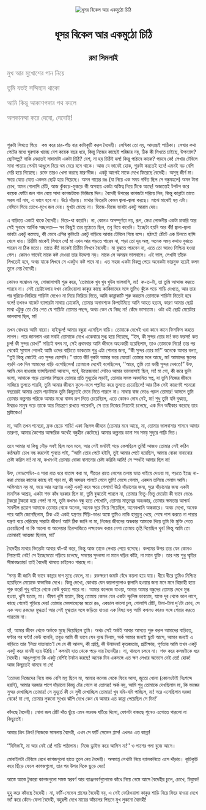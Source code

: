 <div align=center> <img src="http://images.anandabazar.com/polopoly_fs/1.779574.1522515421!/image/image.jpg_gen/derivatives/box_731_402/image.jpg" alt="ধূসর বিকেল আর একমুঠো চিঠি" align="center" ></div>
<h1 align=center>ধূসর বিকেল আর একমুঠো চিঠি</h1>
<h2 align=center>রমা সিমলাই</h2>
<span style="color:#808080;font-size:18px;">&#x9AE;&#x9C1;&#x996; &#x986;&#x9B0; &#x9AE;&#x9C1;&#x996;&#x9CB;&#x9B6;&#x9C7;&#x9B0; &#x997;&#x9BE;&#x9A8; &#x9A8;&#x9BF;&#x9DF;&#x9C7;</span><br> <br><span style="color:#808080;font-size:18px;">&#x9A4;&#x9C1;&#x9AE;&#x9BF; &#x9AF;&#x9A4;&#x987; &#x9B8;&#x9A8;&#x9CD;&#x9A6;&#x9BF;&#x9B9;&#x9BE;&#x9A8; &#x9A5;&#x9BE;&#x995;&#x9CB;</span><br> <br><span style="color:#808080;font-size:18px;">&#x986;&#x9AE;&#x9BF; &#x995;&#x9BF;&#x9A8;&#x9CD;&#x9A4;&#x9C1; &#x986;&#x995;&#x9BE;&#x9B6;&#x997;&#x999;&#x9CD;&#x997;&#x9BE;&#x9B0; &#x9AA;&#x9A5; &#x9AC;&#x9A6;&#x9B2;&#x9C7;</span><br> <br><span style="color:#808080;font-size:18px;">&#x985;&#x9B2;&#x995;&#x9BE;&#x9A8;&#x9A8;&#x9CD;&#x9A6;&#x9BE; &#x995;&#x9B0;&#x9C7; &#x9A6;&#x9C7;&#x9AC;&#x9CB;, &#x9A6;&#x9C7;&#x9AC;&#x9CB;&#x987;!</span><br> <br>&#xA0;<br> <br>&#x9B6;&#x9C1;&#x9B0;&#x9C1;&#x99F;&#x9BE; &#x9B2;&#x9BF;&#x996;&#x9A4;&#x9C7; &#x997;&#x9BF;&#x9DF;&#x9C7;&#xA0;&#xA0; &#x995;&#x9AE; &#x995;&#x9B0;&#x9C7; &#x99A;&#x9BE;&#x9B0;-&#x9AA;&#x9BE;&#x981;&#x99A; &#x9AC;&#x9BE;&#x9B0; &#x995;&#x9BE;&#x99F;&#x9BE;&#x995;&#x9C1;&#x99F;&#x9BF; &#x995;&#x9B0;&#x9B2; &#x9AC;&#x9C8;&#x9A6;&#x9C7;&#x9B9;&#x9C0;&#x964; &#x9B2;&#x9C7;&#x996;&#x9BF;&#x995;&#x9BE; &#x9A4;&#x9CB; &#x9A8;&#x9DF;, &#x986;&#x9A6;&#x9CD;&#x9AF;&#x9A8;&#x9CD;&#x9A4;&#x987; &#x9AA;&#x9BE;&#x9A0;&#x9BF;&#x995;&#x9BE;&#x964; &#x9B2;&#x9C7;&#x996;&#x9BE;&#x9B0; &#x995;&#x9A5;&#x9BE; &#x9AA;&#x9C7;&#x99F;&#x9C7;&#x9B0; &#x9AE;&#x9A7;&#x9CD;&#x9AF;&#x9C7; &#x998;&#x9C1;&#x9B0;&#x9AA;&#x9BE;&#x995; &#x996;&#x9BE;&#x99A;&#x9CD;&#x99B;&#x9C7; &#x9AC;&#x9C7;&#x9B6; &#x995;&#x9DF;&#x9C7;&#x995; &#x9AC;&#x99B;&#x9B0; &#x9A7;&#x9B0;&#x9C7;, &#x995;&#x9BF;&#x9A8;&#x9CD;&#x9A4;&#x9C1; &#x9A8;&#x9BF;&#x99C;&#x9C7;&#x9B0; &#x995;&#x9BE;&#x99B;&#x9C7;&#x987; &#x9AA;&#x9B0;&#x9BF;&#x9B7;&#x9CD;&#x995;&#x9BE;&#x9B0; &#x9A8;&#x9DF;, &#x9A0;&#x9BF;&#x995; &#x995;&#x9C0; &#x9B2;&#x9BF;&#x996;&#x9A4;&#x9C7; &#x99A;&#x9BE;&#x987;&#x99B;&#x9C7;, &#x989;&#x9AA;&#x9A8;&#x9CD;&#x9AF;&#x9BE;&#x9B8;? &#x99B;&#x9CB;&#x99F;&#x997;&#x9B2;&#x9CD;&#x9AA;? &#x9A8;&#x9BE;&#x995;&#x9BF; &#x9A8;&#x9C7;&#x9B9;&#x9BE;&#x9A4;&#x987; &#x9B8;&#x9BE;&#x9A6;&#x9BE;&#x9AE;&#x9BE;&#x99F;&#x9BE; &#x98F;&#x995;&#x99F;&#x9BE; &#x99A;&#x9BF;&#x9A0;&#x9BF;? &#x9AC;&#x9C7;&#x9B6;, &#x9A8;&#x9BE; &#x9B9;&#x9DF; &#x99A;&#x9BF;&#x9A0;&#x9BF;&#x987; &#x9B9;&#x9B2;! &#x995;&#x9BF;&#x9A8;&#x9CD;&#x9A4;&#x9C1; &#x9AA;&#x9BE;&#x9A0;&#x9BE;&#x9AC;&#x9C7; &#x995;&#x9BE;&#x995;&#x9C7;? &#x9AA;&#x9DC;&#x9AC;&#x9C7; &#x995;&#x9C7;! &#x9B2;&#x9C7;&#x996;&#x9BE;&#x9B0; &#x99F;&#x9C7;&#x9AC;&#x9BF;&#x9B2;&#x9C7; &#x9B8;&#x9BE;&#x9A6;&#x9BE; &#x9AA;&#x9BE;&#x9A4;&#x9BE;&#x9DF; &#x9AA;&#x9C7;&#x9A8;&#x99F;&#x9BE; &#x986;&#x999;&#x9C1;&#x9B2;&#x9C7; &#x9A8;&#x9BF;&#x9DF;&#x9C7; &#x9A5;&#x9AE; &#x9AE;&#x9C7;&#x9B0;&#x9C7; &#x9AC;&#x9B8;&#x9C7; &#x9A5;&#x9BE;&#x995;&#x9C7;&#x964; &#x986;&#x99C; &#x9AF;&#x9C7; &#x9AD;&#x9BE;&#x9AC;&#x9C7;&#x987; &#x9B9;&#x9CB;&#x995;, &#x9B6;&#x9C1;&#x9B0;&#x9C1;&#x99F;&#x9BE; &#x995;&#x9B0;&#x9A4;&#x9C7;&#x987; &#x9B9;&#x9AC;&#x9C7;! &#x98F;&#x9AE;&#x9A8;&#x987; &#x9AC;&#x9DC; &#x9AC;&#x9C7;&#x9B6;&#x9BF; &#x9A6;&#x9C7;&#x9B0;&#x9BF; &#x9B9;&#x9DF;&#x9C7; &#x997;&#x9BF;&#x9DF;&#x9C7;&#x99B;&#x9C7;&#x964; &#x9B0;&#x995;&#x9CD;&#x9A4;&#x9C7; &#x9A4;&#x9BE;&#x9B0;&#x993; &#x996;&#x9C7;&#x9B2;&#x9BE; &#x995;&#x9B0;&#x99B;&#x9C7; &#x9AE;&#x9BE;&#x9B0;&#x9A3;&#x9AC;&#x9C0;&#x99C;&#x964; &#x98F;&#x995;&#x99F;&#x9C1; &#x986;&#x997;&#x9C7;&#x987; &#x9AE;&#x9BE;&#x995;&#x9C7; &#x9A6;&#x9C7;&#x996;&#x9C7; &#x9AB;&#x9BF;&#x9B0;&#x9C7;&#x99B;&#x9C7; &#x9AC;&#x9C8;&#x9A6;&#x9C7;&#x9B9;&#x9C0;&#x964; &#x985;&#x9B8;&#x9C1;&#x9B8;&#x9CD;&#x9A5; &#x99C;&#x9C0;&#x9B0;&#x9CD;&#x9A3; &#x9AE;&#x9BE;&#x964; &#x995;&#x9CD;&#x9B7;&#x9DF;&#x9C7; &#x9AF;&#x9C7;&#x9A4;&#x9C7; &#x9AF;&#x9C7;&#x9A4;&#x9C7; &#x98F;&#x995;&#x9A6;&#x9AE; &#x99B;&#x9CB;&#x99F;&#x9CD;&#x99F; &#x9B9;&#x9DF;&#x9C7; &#x997;&#x9BF;&#x9DF;&#x9C7;&#x99B;&#x9C7;&#x964; &#x985;&#x9AE;&#x9A8; &#x997;&#x9BE;&#x9DF;&#x9C7;&#x9B0; &#x9B0;&#x999; (&#x9AF;&#x9BE; &#x9A8;&#x9BF;&#x9DF;&#x9C7; &#x98F;&#x995; &#x9B8;&#x9AE;&#x9DF; &#x997;&#x9B0;&#x9CD;&#x9AC;&#x9BF;&#x9A4; &#x99B;&#x9BF;&#x9B2; &#x9B8;&#x9C7; &#x9AC;&#x9A8;&#x9CD;&#x9A7;&#x9C1;&#x9AE;&#x9B9;&#x9B2;&#x9C7;) &#x985;&#x9AE;&#x9A8; &#x99F;&#x9BE;&#x9A8;&#x9BE; &#x99A;&#x9CB;&#x996;, &#x985;&#x9AE;&#x9A8; &#x997;&#x9CB;&#x9B2;&#x9BE;&#x9AA;&#x9BF; &#x9A0;&#x9CB;&#x981;&#x99F;, &#x986;&#x99C; &#x995;&#x9C1;&#x981;&#x995;&#x9DC;&#x9C7;-&#x9AE;&#x9C1;&#x995;&#x9DC;&#x9C7; &#x995;&#x9C0; &#x985;&#x9B8;&#x9B9;&#x9BE;&#x9DF; &#x98F;&#x995;&#x99F;&#x9BE; &#x985;&#x9B8;&#x9CD;&#x9A4;&#x9BF;&#x9A4;&#x9CD;&#x9AC; &#x9A8;&#x9BF;&#x9DF;&#x9C7; &#x99F;&#x9BF;&#x995;&#x9C7; &#x986;&#x99B;&#x9C7;! &#x985;&#x99C;&#x9BE;&#x9A8;&#x9CD;&#x9A4;&#x9C7;&#x987; &#x99F;&#x9AA;&#x99F;&#x9AA; &#x995;&#x9B0;&#x9C7; &#x995;&#x9DF;&#x9C7;&#x995; &#x9AB;&#x9CB;&#x981;&#x99F;&#x9BE; &#x99C;&#x9B2; &#x997;&#x9BE;&#x9B2; &#x9AC;&#x9C7;&#x9DF;&#x9C7; &#x9B8;&#x9BE;&#x9A6;&#x9BE; &#x995;&#x9BE;&#x997;&#x99C;&#x99F;&#x9BE;&#x995;&#x9C7; &#x9AD;&#x9BF;&#x99C;&#x9BF;&#x9DF;&#x9C7; &#x9A6;&#x9BF;&#x9B2;&#x964; &#x9AC;&#x9C8;&#x9A6;&#x9C7;&#x9B9;&#x9C0; &#x989;&#x9AA;&#x9B0;&#x9C7;&#x9B0; &#x995;&#x9BE;&#x997;&#x99C;&#x99F;&#x9BE; &#x9B8;&#x9B0;&#x9BF;&#x9DF;&#x9C7; &#x9A8;&#x9BF;&#x9B2;, &#x995;&#x9BF;&#x9A8;&#x9CD;&#x9A4;&#x9C1; &#x995;&#x9BE;&#x9A8;&#x9CD;&#x9A8;&#x9BE;&#x99F;&#x9BE; &#x9A4;&#x9BE;&#x9A4;&#x9C7; &#x9B8;&#x9B0;&#x9B2; &#x9A8;&#x9BE;! &#x9A8;&#x9BE;&#x9B9;&#x9CD;&#x200C;, &#x98F; &#x9AD;&#x9BE;&#x9AC;&#x9C7; &#x9B9;&#x9AC;&#x9C7; &#x9A8;&#x9BE;&#x964; &#x989;&#x9A0;&#x9C7; &#x9A6;&#x9BE;&#x981;&#x9DC;&#x9BE;&#x9DF;&#x964; &#x9AE;&#x9BE;&#x9A5;&#x9BE;&#x9B0; &#x9AD;&#x9BF;&#x9A4;&#x9B0;&#x99F;&#x9BE; &#x995;&#x9C7;&#x9AE;&#x9A8; &#x99C;&#x9CD;&#x9AC;&#x9BE;&#x9B2;&#x9BE;-&#x99C;&#x9CD;&#x9AC;&#x9BE;&#x9B2;&#x9BE; &#x995;&#x9B0;&#x99B;&#x9C7;&#x964; &#x9AE;&#x9BE;&#x99D;&#x9C7; &#x9AE;&#x9BE;&#x99D;&#x9C7;&#x987; &#x9B9;&#x9DF; &#x98F;&#x99F;&#x9BE;&#x964; &#x9AC;&#x9C7;&#x9B8;&#x9BF;&#x9A8;&#x9C7; &#x997;&#x9BF;&#x9DF;&#x9C7; &#x99A;&#x9CB;&#x996;&#x9C7;-&#x9AE;&#x9C1;&#x996;&#x9C7; &#x99C;&#x9B2; &#x9A6;&#x9C7;&#x9DF;&#x964; &#x9AE;&#x9C1;&#x996;&#x99F;&#x9BE; &#x9AE;&#x9CB;&#x99B;&#x9C7; &#x9A8;&#x9BE;&#x964; &#x9AD;&#x9BF;&#x99C;&#x9C7;-&#x9AD;&#x9BF;&#x99C;&#x9C7; &#x9AD;&#x9BE;&#x9AC;&#x99F;&#x9BE; &#x98F;&#x995;&#x99F;&#x9C1; &#x986;&#x9B0;&#x9BE;&#x9AE; &#x9A6;&#x9C7;&#x9DF;&#x964;<br> <br>&#x98F; &#x9AC;&#x9BE;&#x9DC;&#x9BF;&#x9A4;&#x9C7; &#x98F;&#x995;&#x9BE;&#x987; &#x9A5;&#x9BE;&#x995;&#x9C7; &#x9AC;&#x9C8;&#x9A6;&#x9C7;&#x9B9;&#x9C0;&#x964; &#x9AC;&#x9BF;&#x9DF;&#x9C7;-&#x9A5;&#x9BE; &#x995;&#x9B0;&#x9C7;&#x9A8;&#x9BF;&#x964; &#x9A8;&#x9BE;, &#x995;&#x9CB;&#x9A8;&#x993; &#x985;&#x9B8;&#x9AE;&#x9CD;&#x9AA;&#x9C2;&#x9B0;&#x9CD;&#x9A3;&#x9A4;&#x9BE; &#x9A8;&#x9DF;, &#x9B0;&#x9C2;&#x9AA;, &#x9AE;&#x9C7;&#x9A7;&#x9BE; &#x9B2;&#x9CB;&#x9AD;&#x9A8;&#x9C0;&#x9DF; &#x98F;&#x995;&#x99F;&#x9BE; &#x99A;&#x9BE;&#x995;&#x9B0;&#x9BF; &#x986;&#x9B0; &#x9B8;&#x9C7;&#x987; &#x9B8;&#x9C1;&#x9AC;&#x9BE;&#x9A6;&#x9C7; &#x986;&#x9B0;&#x9CD;&#x9A5;&#x9BF;&#x995; &#x9B8;&#x99A;&#x9CD;&#x99B;&#x9B2;&#x9A4;&#x9BE;&#x2014; &#x9B8;&#x9AC; &#x995;&#x9BF;&#x99B;&#x9C1;&#x987; &#x9A4;&#x9BE;&#x9B0; &#x9AE;&#x9C1;&#x9A0;&#x9CB;&#x9A4;&#x9C7; &#x99B;&#x9BF;&#x9B2;, &#x9A4;&#x9AC;&#x9C1; &#x9AC;&#x9BF;&#x9DF;&#x9C7; &#x995;&#x9B0;&#x9C7;&#x9A8;&#x9BF;&#x964; &#x987;&#x99A;&#x9CD;&#x99B;&#x9C7;&#x99F;&#x9BE; &#x9B9;&#x9DF;&#x9A8;&#x9BF; &#x986;&#x9B0; &#x995;&#x9C0;! &#x99C;&#x9CD;&#x9AC;&#x9BE;&#x9B2;&#x9BE;-&#x99C;&#x9CD;&#x9AC;&#x9BE;&#x9B2;&#x9BE; &#x9AD;&#x9BE;&#x9AC;&#x99F;&#x9BE; &#x98F;&#x995;&#x99F;&#x9C1; &#x995;&#x9AE;&#x9C7;&#x99B;&#x9C7;, &#x995;&#x9C0; &#x9AD;&#x9C7;&#x9AC;&#x9C7; &#x98F;&#x9B8;&#x9BF;&#x9B0; &#x995;&#x9C1;&#x9B2;&#x9BF;&#x982;&#x99F;&#x9BE; &#x98F;&#x995;&#x99F;&#x9C1; &#x9AC;&#x9BE;&#x9DC;&#x9BF;&#x9DF;&#x9C7; &#x986;&#x9AC;&#x9BE;&#x9B0; &#x99F;&#x9C7;&#x9AC;&#x9BF;&#x9B2;&#x9C7; &#x997;&#x9BF;&#x9DF;&#x9C7; &#x9AC;&#x9B8;&#x9C7;&#x964; &#x9B9;&#x9A0;&#x9BE;&#x9CE;&#x987; &#x9A0;&#x9CB;&#x981;&#x99F;&#x9C7; &#x98F;&#x995; &#x99A;&#x9BF;&#x9B2;&#x9A4;&#x9C7; &#x9B9;&#x9BE;&#x9B8;&#x9BF; &#x996;&#x9C7;&#x9B2;&#x9C7; &#x9AF;&#x9BE;&#x9DF;&#x964; &#x99A;&#x9BF;&#x9A0;&#x9BF;&#x99F;&#x9BE; &#x9AE;&#x9BE;&#x995;&#x9C7;&#x987; &#x9B2;&#x9BF;&#x996;&#x9AC;&#x9C7; &#x9B8;&#x9C7;! &#x9AE;&#x9BE; &#x98F;&#x996;&#x9A8; &#x986;&#x9B0; &#x9AA;&#x9DC;&#x9A4;&#x9C7; &#x9AA;&#x9BE;&#x9B0;&#x9C7;&#x9A8; &#x9A8;&#x9BE;, &#x9AA;&#x9DC;&#x9BE; &#x9A4;&#x9CB; &#x9A6;&#x9C2;&#x9B0; &#x985;&#x9B8;&#x9CD;&#x9A4;&#x9CD;&#x200C;, &#x985;&#x9A8;&#x9C7;&#x995; &#x9B8;&#x9AE;&#x9DF; &#x995;&#x9A5;&#x9BE;&#x993; &#x9AC;&#x9C1;&#x99D;&#x9A4;&#x9C7; &#x9AA;&#x9BE;&#x9B0;&#x9C7;&#x9A8; &#x9A8;&#x9BE; &#x9A0;&#x9BF;&#x995; &#x9AE;&#x9A4;&#x9CB;&#x964; &#x9A4;&#x9BE;&#x9A4;&#x9C7; &#x995;&#x9C0;! &#x9AE;&#x9BE;&#x995;&#x9C7;&#x987; &#x99A;&#x9BF;&#x9A0;&#x9BF;&#x99F;&#x9BE; &#x9B2;&#x9BF;&#x996;&#x9AC;&#x9C7; &#x9AC;&#x9C8;&#x9A6;&#x9C7;&#x9B9;&#x9C0;&#x964; &#x9AE;&#x9BE; &#x9AC;&#x9C1;&#x99D;&#x9A4;&#x9C7; &#x9AA;&#x9BE;&#x9B0;&#x9AC;&#x9C7;&#x9A8; &#x9A8;&#x9BE;, &#x98F;&#x9A4;&#x9C7; &#x9A4;&#x9CB; &#x986;&#x9B0;&#x993; &#x9A8;&#x9BF;&#x9B6;&#x9CD;&#x99A;&#x9BF;&#x9A8;&#x9CD;&#x9A4; &#x9B9;&#x993;&#x9DF;&#x9BE; &#x997;&#x9C7;&#x9B2;&#x964; &#x995;&#x9CB;&#x9A8;&#x993; &#x9AD;&#x9BE;&#x9AC;&#x9C7;&#x987; &#x9AE;&#x9BE;&#x995;&#x9C7; &#x995;&#x9B7;&#x9CD;&#x99F; &#x9A6;&#x9C7;&#x993;&#x9DF;&#x9BE; &#x9A4;&#x9BE;&#x9B0; &#x989;&#x9A6;&#x9CD;&#x9A6;&#x9C7;&#x9B6;&#x9CD;&#x9AF; &#x9A8;&#x9DF;&#x964; &#x9AE;&#x9BE;&#x995;&#x9C7; &#x9B8;&#x9C7; &#x985;&#x9B8;&#x9AE;&#x9CD;&#x9AD;&#x9AC; &#x9AD;&#x9BE;&#x9B2;&#x9AC;&#x9BE;&#x9B8;&#x9C7;&#x964; &#x98F;&#x987; &#x9AD;&#x9BE;&#x9B2;, &#x9B2;&#x9C7;&#x996;&#x9BE;&#x99F;&#x9BE; &#x9A4;&#x9BE;&#x981;&#x995;&#x9C7; &#x9B2;&#x9BF;&#x996;&#x9A4;&#x9C7;&#x987; &#x9B9;&#x9AC;&#x9C7;, &#x985;&#x9A5;&#x99A; &#x9AF;&#x9BE;&#x995;&#x9C7; &#x9B2;&#x9BF;&#x996;&#x9AC;&#x9C7; &#x9B8;&#x9C7; &#x98F;&#x995;&#x99F;&#x9C1;&#x993; &#x995;&#x9B7;&#x9CD;&#x99F; &#x9AA;&#x9BE;&#x9AC;&#x9C7; &#x9A8;&#x9BE;&#x964; &#x98F;&#x9A4; &#x9B8;&#x9B9;&#x99C; &#x98F;&#x995;&#x99F;&#x9BE; &#x9AC;&#x9BF;&#x995;&#x9B2;&#x9CD;&#x9AA; &#x9AA;&#x9C7;&#x9DF;&#x9C7; &#x985;&#x9A8;&#x9C7;&#x995;&#x99F;&#x9BE; &#x9AD;&#x9BE;&#x9B0;&#x9AE;&#x9C1;&#x995;&#x9CD;&#x9A4; &#x9B9;&#x9DF;&#x9C7;&#x987; &#x995;&#x9B2;&#x9AE; &#x9A4;&#x9C1;&#x9B2;&#x9C7; &#x9A8;&#x9C7;&#x9DF; &#x9AC;&#x9C8;&#x9A6;&#x9C7;&#x9B9;&#x9C0;&#x964;<br> <br>&#x995;&#x9CB;&#x9A8;&#x993; &#x9B8;&#x9AE;&#x9CD;&#x9AC;&#x9CB;&#x9A7;&#x9A8; &#x9A8;&#x9DF;, &#x9B8;&#x9CB;&#x99C;&#x9BE;&#x9B8;&#x9BE;&#x9AA;&#x99F;&#x9BE; &#x9B6;&#x9C1;&#x9B0;&#x9C1; &#x995;&#x9B0;&#x9C7;, &#x2018;&#x9A4;&#x9CB;&#x9AE;&#x9BE;&#x995;&#x9C7; &#x996;&#x9C1;&#x9AC; &#x996;&#x9C1;&#x9AC; &#x996;&#x9C1;&#x989;&#x9AC; &#x9AD;&#x9BE;&#x9B2;&#x9AC;&#x9BE;&#x9B8;&#x9BF;, &#x9AE;&#x9BE;!&#xA0; &#x995;-&#x9A4;-&#x99F;&#x9BE;, &#x9A4;&#x9BE; &#x9A4;&#x9C1;&#x9AE;&#x9BF; &#x986;&#x9A8;&#x9CD;&#x9A6;&#x9BE;&#x99C; &#x995;&#x9B0;&#x9A4;&#x9C7; &#x9AA;&#x9BE;&#x9B0;&#x9AC;&#x9C7; &#x9A8;&#x9BE;&#x964; &#x9B8;&#x9C7;&#x987; &#x99B;&#x9CB;&#x99F;&#x9CD;&#x99F;&#x9AC;&#x9C7;&#x9B2;&#x9BE;&#x9DF; &#x9AF;&#x996;&#x9A8; &#x9AB;&#x9C7;&#x9B0;&#x9BF;&#x993;&#x9DF;&#x9BE;&#x9B2;&#x9BE; &#x995;&#x9BE;&#x995;&#x9C1;&#x9B0; &#x995;&#x9BE;&#x99B;&#x9C7; &#x995;&#x9BE;&#x995;&#x9BF;&#x9AE;&#x9BE;&#x9A6;&#x9C7;&#x9B0; &#x9B8;&#x999;&#x9CD;&#x997;&#x9C7; &#x9A4;&#x9C1;&#x9AE;&#x9BF;&#x993; &#x99D;&#x9C1;&#x981;&#x995;&#x9C7; &#x9AA;&#x9DC;&#x9C7; &#x9B6;&#x9BE;&#x9DC;&#x9BF; &#x9A6;&#x9C7;&#x996;&#x9A4;&#x9C7;, &#x986;&#x9B0; &#x9A4;&#x9BE;&#x9B0; &#x9AA;&#x9B0; &#x998;&#x9C1;&#x9B0;&#x9BF;&#x9DF;&#x9C7;-&#x9AB;&#x9BF;&#x9B0;&#x9BF;&#x9DF;&#x9C7; &#x9B6;&#x9BE;&#x9DC;&#x9BF;&#x99F;&#x9BE; &#x9A6;&#x9C7;&#x996;&#x9C7;&#x993; &#x9A8;&#x9BE; &#x9A8;&#x9BF;&#x9DF;&#x9C7; &#x9AB;&#x9BF;&#x9B0;&#x9BF;&#x9DF;&#x9C7; &#x9A6;&#x9BF;&#x9A4;&#x9C7;, &#x986;&#x9AE;&#x9BF; &#x995;&#x9BE;&#x9A8;&#x9CD;&#x9A8;&#x9BE;&#x995;&#x9BE;&#x99F;&#x9BF; &#x9B6;&#x9C1;&#x9B0;&#x9C1; &#x995;&#x9B0;&#x9A4;&#x9BE;&#x9AE; &#x9A4;&#x9CB;&#x9AE;&#x9BE;&#x995;&#x9C7; &#x9B6;&#x9BE;&#x9DC;&#x9BF;&#x99F;&#x9BE; &#x9A8;&#x9BF;&#x9A4;&#x9C7;&#x987; &#x9B9;&#x9AC;&#x9C7; &#x9AC;&#x9B2;&#x9C7;! &#x9A4;&#x996;&#x9A8;&#x993; &#x9AC;&#x9BE;&#x99C;&#x9C7;&#x99F; &#x9AC;&#x9CD;&#x9AF;&#x9BE;&#x9AA;&#x9BE;&#x9B0;&#x99F;&#x9BE; &#x9AE;&#x9BE;&#x9A5;&#x9BE;&#x9DF; &#x9A2;&#x9CB;&#x995;&#x9C7;&#x9A8;&#x9BF;, &#x9A4;&#x9CB;&#x9AE;&#x9BE;&#x9B0; &#x985;&#x9A8;&#x9BE;&#x9AC;&#x9B6;&#x9CD;&#x9AF;&#x995; &#x995;&#x9BF;&#x9AA;&#x99F;&#x9C7;&#x9AE;&#x9BF;&#x9A4;&#x9C7; &#x986;&#x9AE;&#x9BF; &#x986;&#x9B9;&#x9A4; &#x9B9;&#x9A4;&#x9BE;&#x9AE;, &#x995;&#x9BE;&#x9B0;&#x9A3; &#x986;&#x9AE;&#x9BE;&#x9B0; &#x99B;&#x9CB;&#x99F;&#x9CD;&#x99F; &#x9AE;&#x9BE;&#x9A5;&#x9BE; &#x98F;&#x99F;&#x9C1;&#x995;&#x9C1; &#x9A4;&#x9CB; &#x99F;&#x9C7;&#x9B0; &#x9AA;&#x9C7;&#x9A4; &#x9AF;&#x9C7; &#x9B6;&#x9BE;&#x9DC;&#x9BF;&#x99F;&#x9BE; &#x9A4;&#x9CB;&#x9AE;&#x9BE;&#x9B0; &#x9AA;&#x99B;&#x9A8;&#x9CD;&#x9A6;, &#x985;&#x9A5;&#x99A; &#x995;&#x9C7;&#x9A8; &#x9AF;&#x9C7; &#x9A8;&#x9BF;&#x99A;&#x9CD;&#x99B; &#x9A8;&#x9BE;! &#x995;&#x9C7;&#x981;&#x9A6;&#x9C7; &#x9AD;&#x9BE;&#x9B8;&#x9BE;&#x9A4;&#x9BE;&#x9AE;&#x964; &#x993;&#x99F;&#x9BE; &#x993;&#x987; &#x99B;&#x9CB;&#x99F;&#x9CD;&#x99F; &#x9AE;&#x9C7;&#x9DF;&#x9C7;&#x99F;&#x9BE;&#x9B0; &#x9AD;&#x9BE;&#x9B2;&#x9AC;&#x9BE;&#x9B8;&#x9BE; &#x99B;&#x9BF;&#x9B2;, &#x9AE;&#x9BE;!<br> <br>&#x9A4;&#x996;&#x9A8; &#x9AC;&#x9CB;&#x9A7;&#x9B9;&#x9DF; &#x986;&#x9AE;&#x9BF; &#x9AC;&#x9BE;&#x9B0;&#x9CB;&#x964; &#x9B9;&#x9BE;&#x987;&#x9B8;&#x9CD;&#x995;&#x9C1;&#x9B2;! &#x986;&#x9AE;&#x9BE;&#x9B0; &#x9AC;&#x9A8;&#x9CD;&#x9A7;&#x9C1;&#x9B0;&#x9BE; &#x98F;&#x9B8;&#x9C7;&#x99B;&#x9BF;&#x9B2; &#x9AC;&#x9BE;&#x9DC;&#x9BF;&#x964; &#x9A4;&#x9CB;&#x9AE;&#x9BE;&#x995;&#x9C7; &#x9A6;&#x9C7;&#x996;&#x9C7;&#x987; &#x993;&#x9B0;&#x9BE; &#x995;&#x9BE;&#x9A8;&#x9C7; &#x995;&#x9BE;&#x9A8;&#x9C7; &#x9AB;&#x9BF;&#x9B8;&#x9AB;&#x9BF;&#x9B8; &#x995;&#x9B0;&#x9A4;&#x9C7; &#x9B2;&#x9BE;&#x997;&#x9B2;&#x964; &#x9AA;&#x9B0;&#x9C7; &#x99C;&#x9BE;&#x9A8;&#x9B2;&#x9BE;&#x9AE; &#x993;&#x9B0;&#x9BE; &#x9B8;&#x9AC;&#x9BE;&#x987; &#x9A4;&#x9CB;&#x9AE;&#x9BE;&#x995;&#x9C7; &#x9A6;&#x9C7;&#x996;&#x9C7; &#x98F;&#x995;&#x9C7;&#x9AC;&#x9BE;&#x9B0;&#x9C7; &#x9AE;&#x9C1;&#x997;&#x9CD;&#x9A7; &#x9B9;&#x9DF;&#x9C7; &#x997;&#x9BF;&#x9DF;&#x9C7;&#x99B;&#x9C7;, &#x201C;&#x987;&#x9B8;, &#x995;&#x9C0; &#x9B8;&#x9C1;&#x9A8;&#x9CD;&#x9A6;&#x9B0; &#x9A4;&#x9CB;&#x9B0; &#x9AE;&#x9BE;! &#x995;&#x9A4; &#x9AB;&#x9B0;&#x9B8;&#x9BE;! &#x995;&#x9A4; &#x99A;&#x9C1;&#x9B2;! &#x995;&#x9C0; &#x9B8;&#x9C1;&#x9A8;&#x9CD;&#x9A6;&#x9B0; &#x99A;&#x9CB;&#x996;!&#x201D; &#x9B8;&#x9A4;&#x9CD;&#x9AF;&#x9BF;&#x987; &#x9AC;&#x9B2;&#x9AC; &#x9AE;&#x9BE;, &#x9B8;&#x9C7;&#x987; &#x9AA;&#x9CD;&#x9B0;&#x9A5;&#x9AE;&#x9AC;&#x9BE;&#x9B0; &#x986;&#x9AE;&#x9BF; &#x99C;&#x9C0;&#x9AC;&#x9A8;&#x9C7; &#x985;&#x9B9;&#x982;&#x995;&#x9BE;&#x9B0;&#x9C0; &#x9B9;&#x9DF;&#x9C7;&#x99B;&#x9BF;&#x9B2;&#x9BE;&#x9AE;, &#x9A4;&#x9BE;&#x993; &#x9A4;&#x9CB;&#x9AE;&#x9BE;&#x995;&#x9C7; &#x9A8;&#x9BF;&#x9DF;&#x9C7;! &#x9A4;&#x9BE;&#x9B0; &#x9AA;&#x9B0; &#x9A5;&#x9C7;&#x995;&#x9C7;&#x987; &#x9B8;&#x9C1;&#x9AF;&#x9CB;&#x997; &#x9AA;&#x9C7;&#x9B2;&#x9C7;&#x987; &#x986;&#x9AE;&#x9BF; &#x993;&#x9A6;&#x9C7;&#x9B0; &#x9AC;&#x9BE;&#x9DC;&#x9BF;&#x9A4;&#x9C7; &#x9A1;&#x9BE;&#x995;&#x9A4;&#x9BE;&#x9AE; &#x9B6;&#x9C1;&#x9A7;&#x9C1; &#x98F;&#x99F;&#x9BE; &#x9B6;&#x9CB;&#x9A8;&#x9BE;&#x9B0; &#x99C;&#x9A8;&#x9CD;&#x9AF;, &#x201C;&#x995;&#x9C0; &#x9B8;&#x9C1;&#x9A8;&#x9CD;&#x9A6;&#x9B0; &#x9A4;&#x9CB;&#x9B0; &#x9AE;&#x9BE;!&#x2019;&#x2019; &#x985;&#x9A8;&#x9C7;&#x995;&#x9C7; &#x986;&#x9AC;&#x9BE;&#x9B0; &#x9AC;&#x9B2;&#x9A4;, &#x201C;&#x9A4;&#x9C1;&#x987; &#x995;&#x9BF;&#x9A8;&#x9CD;&#x9A4;&#x9C1; &#x9AE;&#x9CB;&#x99F;&#x9C7;&#x987; &#x98F;&#x9A4; &#x9B8;&#x9C1;&#x9A8;&#x9CD;&#x9A6;&#x9B0; &#x9B9;&#x9CB;&#x9B8;&#x9A8;&#x9BF;&#x964;&#x201D; &#x9A4;&#x9BE;&#x9A4;&#x9C7; &#x995;&#x9C0;! &#x9AC;&#x9C1;&#x995;&#x99F;&#x9BE; &#x986;&#x9AE;&#x9BE;&#x9B0; &#x9AD;&#x9B0;&#x9C7; &#x9AF;&#x9C7;&#x9A4;&#x9CB;! &#x9A4;&#x9CB;&#x9AE;&#x9BE;&#x9B0; &#x9AE;&#x9A8;&#x9C7; &#x986;&#x99B;&#x9C7;, &#x9AE;&#x9BE;! &#x986;&#x9AE;&#x9BE;&#x9A6;&#x9C7;&#x9B0; &#x9B8;&#x9CD;&#x995;&#x9C1;&#x9B2;&#x9C7;&#x9B0; &#x9AC;&#x9DC;&#x9A6;&#x9BF; &#x98F;&#x995; &#x9A6;&#x9BF;&#x9A8; &#x986;&#x9AE;&#x9BE;&#x9A6;&#x9C7;&#x9B0; &#x9AC;&#x9BE;&#x9DC;&#x9BF; &#x98F;&#x9B8;&#x9C7;&#x99B;&#x9BF;&#x9B2;&#x9C7;&#x9A8;! &#x9A4;&#x9CB;&#x9AE;&#x9BE;&#x995;&#x9C7; &#x9A6;&#x9C7;&#x996;&#x9C7;&#x987; &#x9AC;&#x9B2;&#x9C7;&#x99B;&#x9BF;&#x9B2;&#x9C7;&#x9A8;, &#x2018;&#x2018;&#x986;&#x9B0;&#x9C7;, &#x9A4;&#x9C1;&#x9AE;&#x9BF; &#x9A4;&#x9CB; &#x9AD;&#x9BE;&#x9B0;&#x9C0; &#x9B8;&#x9C1;&#x9A8;&#x9CD;&#x9A6;&#x9B0; &#x9A6;&#x9C7;&#x996;&#x9A4;&#x9C7;!&#x201D; &#x989;&#x9AB;, &#x986;&#x9AE;&#x9BF; &#x9AF;&#x9C7;&#x9A8; &#x9B9;&#x9BE;&#x993;&#x9DF;&#x9BE;&#x9DF; &#x9AD;&#x9BE;&#x9B8;&#x99B;&#x9BF;&#x9B2;&#x9BE;&#x9AE;! &#x986;&#x9A8;&#x9A8;&#x9CD;&#x9A6;&#x9C7;, &#x997;&#x9B0;&#x9CD;&#x9AC;&#x9C7;, &#x989;&#x9A4;&#x9CD;&#x9A4;&#x9C7;&#x99C;&#x9A8;&#x9BE;&#x9DF;! &#x9B8;&#x9C7;&#x99F;&#x9BE;&#x993; &#x986;&#x9AE;&#x9BE;&#x9B0; &#x9AD;&#x9BE;&#x9B2;&#x9AC;&#x9BE;&#x9B8;&#x9BE;&#x987; &#x99B;&#x9BF;&#x9B2;, &#x9AE;&#x9BE;! &#x9AE;&#x9BE; &#x997;&#x9CB;, &#x995;&#x9C0; &#x995;&#x9B0;&#x9C7; &#x9AD;&#x9C1;&#x9B2;&#x9BF; &#x9AC;&#x9B2;&#x9CB;, &#x986;&#x9AE;&#x9BE;&#x995;&#x9C7; &#x997;&#x9DC;&#x9C7; &#x9A4;&#x9CB;&#x9B2;&#x9BE;&#x9B0; &#x9AA;&#x9BF;&#x99B;&#x9A8;&#x9C7; &#x9A4;&#x9CB;&#x9AE;&#x9BE;&#x9B0; &#x9AA;&#x9CD;&#x9B0;&#x9A4;&#x9BF; &#x9AE;&#x9C1;&#x9B9;&#x9C2;&#x9B0;&#x9CD;&#x9A4;&#x9C7;&#x9B0; &#x9B2;&#x9DC;&#x9BE;&#x987;, &#x9A4;&#x9CB;&#x9AE;&#x9BE;&#x9B0; &#x9B8;&#x9AE;&#x9B8;&#x9CD;&#x9A4; &#x985;&#x9AC;&#x9A6;&#x9AE;&#x9BF;&#x9A4; &#x9B8;&#x9CD;&#x9AC;&#x9AA;&#x9CD;&#x9A8;, &#x9AF;&#x9BE; &#x9A4;&#x9C1;&#x9AE;&#x9BF; &#x9A8;&#x9BF;&#x99C;&#x9C7;&#x9B0; &#x99C;&#x9C0;&#x9AC;&#x9A8;&#x9C7; &#x9B8;&#x9BE;&#x99C;&#x9BF;&#x9DF;&#x9C7; &#x9A4;&#x9C1;&#x9B2;&#x9A4;&#x9C7; &#x9AA;&#x9BE;&#x9B0;&#x9A8;&#x9BF;, &#x9A4;&#x9C1;&#x9AE;&#x9BF; &#x986;&#x9AE;&#x9BE;&#x9B0; &#x99C;&#x9C0;&#x9AC;&#x9A8;&#x9C7; &#x9AB;&#x9C1;&#x9B2;&#x9C7;-&#x9AB;&#x9B2;&#x9C7; &#x9AA;&#x9B2;&#x9CD;&#x9B2;&#x9AC;&#x9BF;&#x9A4; &#x995;&#x9B0;&#x9C7; &#x9A4;&#x9C1;&#x9B2;&#x9A4;&#x9C7; &#x99A;&#x9C7;&#x9DF;&#x9C7;&#x99B;&#x9BF;&#x9B2;&#x9C7;! &#x986;&#x9B0; &#x9A0;&#x9BF;&#x995; &#x9B8;&#x9C7;&#x987; &#x995;&#x9BE;&#x9B0;&#x9A3;&#x9C7;&#x987; &#x9AA;&#x9A8;&#x9C7;&#x9B0;&#x9CB; &#x9AC;&#x99B;&#x9B0;&#x9C7;&#x9B0;&#x987; &#x986;&#x9AE;&#x9BE;&#x9B0; &#x9AA;&#x9CD;&#x9B0;&#x9C7;&#x9AE;&#x9C7; &#x9AA;&#x9DC;&#x9BE;&#x99F;&#x9BE;&#x995;&#x9C7; &#x9A4;&#x9C1;&#x9AE;&#x9BF; &#x995;&#x9BF;&#x99B;&#x9C1;&#x9A4;&#x9C7;&#x987; &#x9AE;&#x9C7;&#x9A8;&#x9C7; &#x9A8;&#x9BF;&#x9A4;&#x9C7; &#x9AA;&#x9BE;&#x9B0;&#x9B2;&#x9C7; &#x9A8;&#x9BE;&#x964; &#x9AE;&#x9BE;&#x9A5;&#x9BE;&#x9DF; &#x9AC;&#x9BE;&#x99C; &#x9AD;&#x9C7;&#x999;&#x9C7; &#x9AA;&#x9DC;&#x9B2; &#x9A4;&#x9CB;&#x9AE;&#x9BE;&#x9B0;! &#x986;&#x9B8;&#x9B2;&#x9C7; &#x9A4;&#x9C1;&#x9AE;&#x9BF; &#x9A4;&#x9CB;&#x9AE;&#x9BE;&#x9B0; &#x995;&#x9B2;&#x9CD;&#x9AA;&#x9A8;&#x9BE;&#x9B0; &#x9AA;&#x9B0;&#x9BF;&#x995;&#x9C7; &#x986;&#x9AE;&#x9BE;&#x9B0; &#x9AE;&#x9A7;&#x9CD;&#x9AF;&#x9C7; &#x9AC;&#x9BE;&#x9B8;&#x9CD;&#x9A4;&#x9AC; &#x9B0;&#x9C2;&#x9AA; &#x9A6;&#x9BF;&#x9A4;&#x9C7; &#x99A;&#x9C7;&#x9DF;&#x9C7;&#x99B;&#x9BF;&#x9B2;&#x9C7;, &#x98F;&#x9A4;&#x9C7; &#x995;&#x9CB;&#x9A8;&#x993; &#x9A6;&#x9CB;&#x9B7; &#x9A8;&#x9C7;&#x987;, &#x9AE;&#x9BE;! &#x9B6;&#x9C1;&#x9A7;&#x9C1; &#x9A4;&#x9C1;&#x9AE;&#x9BF; &#x9AF;&#x9A6;&#x9BF; &#x9AC;&#x9C1;&#x99D;&#x9A4;&#x9C7;, &#x988;&#x9B6;&#x9CD;&#x9AC;&#x9B0;&#x993; &#x9AE;&#x9BE;&#x9A8;&#x9C1;&#x9B7; &#x997;&#x9DC;&#x9C7; &#x9A4;&#x9BE;&#x995;&#x9C7; &#x986;&#x9B0; &#x9A8;&#x9BF;&#x9DF;&#x9A8;&#x9CD;&#x9A4;&#x9CD;&#x9B0;&#x9A3;&#x9C7; &#x9B0;&#x9BE;&#x996;&#x9A4;&#x9C7; &#x9AA;&#x9BE;&#x9B0;&#x9C7;&#x9A8;&#x9A8;&#x9BF;, &#x9B8;&#x9C7; &#x9A4;&#x9BE;&#x9B0; &#x9A8;&#x9BF;&#x99C;&#x9C7;&#x9B0; &#x9A8;&#x9BF;&#x9DF;&#x9AE;&#x9C7;&#x987; &#x99A;&#x9B2;&#x9C7;&#x99B;&#x9C7;, &#x98F;&#x995; &#x9A6;&#x9BF;&#x9A8; &#x985;&#x9B8;&#x9CD;&#x9AC;&#x9C0;&#x995;&#x9BE;&#x9B0; &#x995;&#x9B0;&#x9C7;&#x99B;&#x9C7; &#x9A4;&#x9BE;&#x9B0; &#x9B8;&#x9CD;&#x9B0;&#x9B7;&#x9CD;&#x99F;&#x9BE;&#x995;&#x9C7;&#x993;!<br> <br>&#x9AE;&#x9BE;, &#x986;&#x9AE;&#x9BF; &#x9A4;&#x996;&#x9A8; &#x9AA;&#x9A8;&#x9C7;&#x9B0;&#x9CB;, &#x9AB;&#x9CD;&#x9B0;&#x995; &#x99B;&#x9C7;&#x9DC;&#x9C7; &#x9B6;&#x9BE;&#x9DC;&#x9BF;! &#x98F;&#x995;&#x9BE; &#x9A8;&#x9BF;&#x983;&#x9B8;&#x999;&#x9CD;&#x997; &#x99C;&#x9C0;&#x9AC;&#x9A8;&#x9C7; (&#x9A4;&#x9CB;&#x9AE;&#x9BE;&#x9B0; &#x9AE;&#x9A8;&#x9C7; &#x986;&#x99B;&#x9C7;, &#x9AE;&#x9BE;, &#x9A4;&#x9CB;&#x9AE;&#x9BE;&#x9B0; &#x9AD;&#x9BE;&#x9B2;&#x9AC;&#x9BE;&#x9B8;&#x9BE;&#x9B0; &#x9B6;&#x9BE;&#x9B8;&#x9A8;&#x9C7; &#x986;&#x9AE;&#x9BE;&#x9B0; &#x9A4;&#x9BE;&#x9B0;&#x9C1;&#x9A3;&#x9CD;&#x9AF;, &#x986;&#x9AE;&#x9BE;&#x9B0; &#x995;&#x9C8;&#x9B6;&#x9CB;&#x9B0; &#x986;&#x995;&#x9CD;&#x9B7;&#x9B0;&#x9BF;&#x995; &#x985;&#x9B0;&#x9CD;&#x9A5;&#x9C7;&#x987; &#x9AC;&#x9A8;&#x9CD;&#x9A7;&#x9C1;&#x9B9;&#x9C0;&#x9A8; &#x995;&#x9C7;&#x99F;&#x9C7;&#x99B;&#x9C7;) &#x986;&#x9AE;&#x9BE;&#x9B0; &#x995;&#x9B2;&#x9CD;&#x9AA;&#x9A8;&#x9BE;&#x9B0; &#x9A1;&#x9BE;&#x9A8;&#x9BE; &#x9B8;&#x9AC; &#x9B8;&#x9AE;&#x9DF; &#x9B8;&#x9C1;&#x9A6;&#x9C2;&#x9B0;&#x9C7; &#x9AA;&#x9BE;&#x9DC;&#x9BF; &#x9A6;&#x9BF;&#x9A4;&#x964;<br> <br>&#x9A4;&#x9AC;&#x9C7; &#x986;&#x9AE;&#x9BE;&#x9B0; &#x9AF;&#x9BE; &#x995;&#x9BF;&#x99B;&#x9C1; &#x9A6;&#x9CC;&#x9DC; &#x9B8;&#x9AC;&#x987; &#x99B;&#x9BF;&#x9B2; &#x9AE;&#x9A8;&#x9C7; &#x9AE;&#x9A8;&#x9C7;, &#x986;&#x9B0; &#x9B8;&#x9C7;&#x987; &#x9AE;&#x9A8;&#x99F;&#x9BE;&#x987; &#x9AA;&#x9DC;&#x9C7; &#x9AB;&#x9C7;&#x9B2;&#x99B;&#x9BF;&#x9B2;&#x9C7; &#x9A4;&#x9C1;&#x9AE;&#x9BF;! &#x986;&#x99C;&#x993; &#x9A4;&#x9CB;&#x9AE;&#x9BE;&#x9B0; &#x9B8;&#x9C7;&#x987; &#x995;&#x9A0;&#x9BF;&#x9A8; &#x995;&#x9A3;&#x9CD;&#x9A0;&#x9B8;&#x9CD;&#x9AC;&#x9B0;&#x99F;&#x9BE; &#x99A;&#x9CB;&#x996; &#x9AC;&#x9A8;&#x9CD;&#x9A7; &#x995;&#x9B0;&#x9B2;&#x9C7;&#x987; &#x9B6;&#x9C1;&#x9A8;&#x9A4;&#x9C7; &#x9AA;&#x9BE;&#x987;, &#x201C;&#x986;&#x9AE;&#x9BF; &#x9A4;&#x9CB;&#x9B0; &#x9AA;&#x9C7;&#x99F;&#x9C7; &#x9B9;&#x987;&#x9A8;&#x9BF;, &#x9A4;&#x9C1;&#x987; &#x986;&#x9AE;&#x9BE;&#x9B0; &#x9AA;&#x9C7;&#x99F;&#x9C7; &#x9B9;&#x9DF;&#x9C7;&#x99B;&#x9BF;&#x9B8;, &#x986;&#x9AE;&#x9BE;&#x9DF; &#x9AC;&#x9CB;&#x995;&#x9BE; &#x9AC;&#x9BE;&#x9A8;&#x9BE;&#x9A8;&#x9CB;&#x9B0; &#x99A;&#x9C7;&#x9B7;&#x9CD;&#x99F;&#x9BE; &#x995;&#x9B0;&#x9BF;&#x9B8; &#x9A8;&#x9BE;! &#x9A8;&#x9BE; &#x9AE;&#x9BE;, &#x995;&#x996;&#x9A8;&#x993;&#x987; &#x9A4;&#x9CB;&#x9AE;&#x9BE;&#x9DF; &#x9AC;&#x9CB;&#x995;&#x9BE; &#x9AC;&#x9BE;&#x9A8;&#x9BE;&#x9A8;&#x9CB;&#x9B0; &#x99A;&#x9C7;&#x9B7;&#x9CD;&#x99F;&#x9BE; &#x995;&#x9B0;&#x9BF;&#x9A8;&#x9BF; &#x986;&#x9AE;&#x9BF;! &#x9B8;&#x9C7; &#x9B8;&#x9CD;&#x9AA;&#x9B0;&#x9CD;&#x9A7;&#x9BE;&#x987; &#x986;&#x9AE;&#x9BE;&#x9B0; &#x99B;&#x9BF;&#x9B2; &#x9A8;&#x9BE;!<br> <br>&#x989;&#x9AB;, &#x9B2;&#x9CB;&#x9A1;&#x9B6;&#x9C7;&#x9A1;&#x9BF;&#x982;-&#x98F; &#x9B8;&#x9BE;&#x9B0;&#x9BE; &#x9B0;&#x9BE;&#x9A4; &#x9A7;&#x9B0;&#x9C7; &#x9AC;&#x9BE;&#x9A4;&#x9BE;&#x9B8; &#x995;&#x9B0;&#x9BE; &#x9AE;&#x9BE;, &#x9B6;&#x9C0;&#x9A4;&#x9C7;&#x9B0; &#x9B0;&#x9BE;&#x9A4;&#x9C7; &#x9B2;&#x9C7;&#x9AA;&#x9C7;&#x9B0; &#x9A4;&#x9B2;&#x9BE;&#x9DF; &#x9AD;&#x9BE;&#x9A4; &#x996;&#x9BE;&#x987;&#x9DF;&#x9C7; &#x9A6;&#x9C7;&#x993;&#x9DF;&#x9BE; &#x9AE;&#x9BE;, &#x9AA;&#x9DC;&#x9A4;&#x9C7; &#x987;&#x99A;&#x9CD;&#x99B;&#x9C7; &#x9A8;&#x9BE;-&#x995;&#x9B0;&#x9BE; &#x9AE;&#x9C7;&#x9DF;&#x9C7;&#x9B0; &#x995;&#x9BE;&#x9A8;&#x9C7;&#x9B0; &#x995;&#x9BE;&#x99B;&#x9C7; &#x9AC;&#x987; &#x9AA;&#x9DC;&#x9BE; &#x9AE;&#x9BE;, &#x995;&#x9C0; &#x985;&#x9B8;&#x9AE;&#x9CD;&#x9AD;&#x9AC; &#x9AA;&#x9BE;&#x9B2;&#x99F;&#x9C7; &#x997;&#x9C7;&#x9B2;&#x9C7; &#x9A4;&#x9C1;&#x9AE;&#x9BF;! &#x9AD;&#x9C7;&#x9B8;&#x9C7; &#x997;&#x9C7;&#x9B2;&#x9BE;&#x9AE;, &#x98F;&#x995;&#x9A6;&#x9AE; &#x9A4;&#x9B2;&#x9BF;&#x9DF;&#x9C7; &#x997;&#x9C7;&#x9B2;&#x9BE;&#x9AE; &#x986;&#x9AE;&#x9BF;&#x964; &#x985;&#x9AD;&#x9BF;&#x9AE;&#x9BE;&#x9A8;&#x9C7; &#x9A8;&#x9DF; &#x9AE;&#x9BE;, &#x9AD;&#x9DF;&#x9C7; &#x986;&#x9B0; &#x9AF;&#x9A8;&#x9CD;&#x9A4;&#x9CD;&#x9B0;&#x9A3;&#x9BE;&#x9DF; &#x98F;&#x995;&#x99F;&#x9C1; &#x98F;&#x995;&#x99F;&#x9C1; &#x995;&#x9B0;&#x9C7; &#x995;&#x9CD;&#x9B7;&#x9DF;&#x9C7; &#x997;&#x9C7;&#x9B2;&#x9BE;&#x9AE;! &#x989;&#x9A0;&#x9C7; &#x9A6;&#x9BE;&#x981;&#x9DC;&#x9BE;&#x9A8;&#x9CB;&#x9B0; &#x99C;&#x9A8;&#x9CD;&#x9AF;, &#x998;&#x9C1;&#x9B0;&#x9C7; &#x9A6;&#x9BE;&#x981;&#x9DC;&#x9BE;&#x9A8;&#x9CB;&#x9B0; &#x99C;&#x9A8;&#x9CD;&#x9AF; &#x98F;&#x995;&#x99F;&#x9BE; &#x9AE;&#x9BE;&#x9A8;&#x9B8;&#x9BF;&#x995; &#x986;&#x9B6;&#x9CD;&#x9B0;&#x9DF;, &#x98F;&#x995;&#x99F;&#x9BE; &#x9B6;&#x995;&#x9CD;&#x9A4; &#x995;&#x9BE;&#x981;&#x9A7; &#x9A6;&#x9B0;&#x995;&#x9BE;&#x9B0; &#x99B;&#x9BF;&#x9B2; &#x9AE;&#x9BE;, &#x9A4;&#x9C1;&#x9AE;&#x9BF; &#x9AC;&#x9C1;&#x99D;&#x9A4;&#x9C7;&#x987; &#x9AA;&#x9BE;&#x9B0;&#x9B2;&#x9C7; &#x9A8;&#x9BE;, &#x9A4;&#x9CB;&#x9AE;&#x9BE;&#x9B0; &#x9AD;&#x9BF;&#x9A4;&#x9C1;-&#x9AD;&#x9BF;&#x9A4;&#x9C1; &#x9AE;&#x9C7;&#x9DF;&#x9C7;&#x99F;&#x9BE; &#x995;&#x9C0; &#x9AD;&#x9BE;&#x9AC;&#x9C7; &#x9AD;&#x9C7;&#x999;&#x9C7; &#x99F;&#x9C1;&#x995;&#x9B0;&#x9CB; &#x99F;&#x9C1;&#x995;&#x9B0;&#x9CB; &#x9B9;&#x9DF;&#x9C7; &#x997;&#x9C7;&#x9B2;! &#x9A8;&#x9BE; &#x9AE;&#x9BE;, &#x9A4;&#x9C1;&#x9AE;&#x9BF; &#x995;&#x996;&#x9A8;&#x993; &#x9AC;&#x9A8;&#x9CD;&#x9A7;&#x9C1; &#x9B9;&#x9A4;&#x9C7; &#x9B6;&#x9C7;&#x996;&#x9CB;&#x9A8;&#x9BF;, &#x9A4;&#x9CB;&#x9AE;&#x9BE;&#x9B0; &#x9AE;&#x9BE;&#x9A4;&#x9C3;&#x9A4;&#x9CD;&#x9AC;&#x9C7;&#x9B0; &#x985;&#x9B9;&#x982;&#x995;&#x9BE;&#x9B0;, &#x9A4;&#x9CB;&#x9AE;&#x9BE;&#x9B0; &#x995;&#x9CD;&#x9B7;&#x9AE;&#x9A4;&#x9BE;&#x9B0; &#x986;&#x9B6;&#x9CD;&#x99A;&#x9B0;&#x9CD;&#x9AF; &#x9B8;&#x9BE;&#x9AC;&#x9B2;&#x9C0;&#x9B2; &#x9AA;&#x9CD;&#x9B0;&#x9DF;&#x9CB;&#x997; &#x986;&#x9AE;&#x9BE;&#x995;&#x9C7; &#x9A4;&#x9CB;&#x9AE;&#x9BE;&#x9B0; &#x9A5;&#x9C7;&#x995;&#x9C7; &#x985;&#x9A8;&#x9C7;&#x995;, &#x985;&#x9A8;&#x9C7;&#x995; &#x9A6;&#x9C1;&#x9B0;&#x9C7; &#x9A8;&#x9BF;&#x9DF;&#x9C7; &#x997;&#x9BF;&#x9DF;&#x9C7;&#x99B;&#x9BF;&#x9B2;, &#x985;&#x9A8;&#x9C7;&#x995;&#x996;&#x9BE;&#x9A8;&#x9BF; &#x985;&#x9A8;&#x9CD;&#x9A7;&#x995;&#x9BE;&#x9B0;&#x9C7;&#x964; &#x985;&#x9A5;&#x99A; &#x9A6;&#x9C7;&#x996;&#x9CB;, &#x985;&#x9A8;&#x9C7;&#x995; &#x9AA;&#x9B0;&#x9C7; &#x986;&#x9AE;&#x9BF; &#x99C;&#x9C7;&#x9A8;&#x9C7;&#x99B;&#x9BF;&#x9B2;&#x9BE;&#x9AE;, &#x9A0;&#x9BF;&#x995; &#x98F;&#x987; &#x98F;&#x995;&#x987; &#x9AF;&#x9A8;&#x9CD;&#x9A4;&#x9CD;&#x9B0;&#x9A3;&#x9BE;&#x9B0; &#x9B8;&#x9BF;&#x981;&#x9DC;&#x9BF;-&#x9AD;&#x9BE;&#x999;&#x9BE; &#x985;&#x999;&#x9CD;&#x995;&#x9C7; &#x9A4;&#x9C1;&#x9AE;&#x9BF;&#x993; &#x9A8;&#x9BE;&#x995;&#x9BF; &#x9B9;&#x9BE;&#x9AC;&#x9C1;&#x9A1;&#x9C1;&#x9AC;&#x9C1; &#x996;&#x9C7;&#x9DF;&#x9C7;, &#x9B6;&#x9C7;&#x9B7;&#x9C7; &#x9AA;&#x9BE;&#x9B6; &#x995;&#x9B0;&#x9A4;&#x9C7; &#x9A8;&#x9BE; &#x9AA;&#x9BE;&#x9B0;&#x9BE;&#x9B0; &#x9AF;&#x9A8;&#x9CD;&#x9A4;&#x9CD;&#x9B0;&#x9A3;&#x9BE; &#x9AC;&#x9DF;&#x9C7; &#x9AC;&#x9C7;&#x9B0;&#x9BF;&#x9DF;&#x9C7;&#x99B; &#x9B8;&#x9BE;&#x9B0;&#x9BE;&#x99F;&#x9BE; &#x99C;&#x9C0;&#x9AC;&#x9A8;! &#x986;&#x9AE;&#x9BF; &#x9A0;&#x9BF;&#x995; &#x99C;&#x9BE;&#x9A8;&#x9BF; &#x9A8;&#x9BE; &#x9AE;&#x9BE;, &#x9A8;&#x9BF;&#x99C;&#x9C7;&#x9B0; &#x99C;&#x9C0;&#x9AC;&#x9A8;&#x9C7;&#x9B0; &#x985;&#x9A8;&#x9CD;&#x9A7;&#x995;&#x9BE;&#x9B0; &#x986;&#x9AE;&#x9BE;&#x995;&#x9C7; &#x9A6;&#x9BF;&#x9DF;&#x9C7; &#x9A4;&#x9C1;&#x9AE;&#x9BF; &#x995;&#x9BF; &#x9AE;&#x9C1;&#x995;&#x9CD;&#x9A4;&#x9BF; &#x9AA;&#x9C7;&#x9A4;&#x9C7; &#x99A;&#x9C7;&#x9DF;&#x9C7;&#x99B;&#x9BF;&#x9B2;&#x9C7;! &#x9A8;&#x9BE; &#x995;&#x9BF; &#x986;&#x9B2;&#x9CB; &#x9AC;&#x9BE; &#x986;&#x9B2;&#x9C7;&#x9DF;&#x9BE;&#x9B0; &#x9A4;&#x9BF;&#x9B0;&#x9A8;&#x9CD;&#x9A6;&#x9BE;&#x99C;&#x9BF;&#x9A4;&#x9C7; &#x9B2;&#x995;&#x9CD;&#x9B7;&#x9CD;&#x9AF;&#x9AD;&#x9C7;&#x9A6; &#x995;&#x9B0;&#x9BE;&#x9B0; &#x9A8;&#x9C7;&#x9B6;&#x9BE; &#x9A4;&#x9CB;&#x9AE;&#x9BE;&#x9DF; &#x9A4;&#x9C3;&#x9AA;&#x9CD;&#x9A4;&#x9BF; &#x9A6;&#x9BF;&#x9DF;&#x9C7;&#x99B;&#x9BF;&#x9B2; &#x996;&#x9C1;&#x9AC;! &#x995;&#x9BF;&#x9A8;&#x9CD;&#x9A4;&#x9C1; &#x986;&#x9AE;&#x9BF; &#x9A4;&#x9CB; &#x9A4;&#x9CB;&#x9AE;&#x9BE;&#x9B0;&#x987; &#x986;&#x9A4;&#x9CD;&#x9AE;&#x99C;&#x9BE; &#x99B;&#x9BF;&#x9B2;&#x9BE;&#x9AE;, &#x9AE;&#x9BE;!&#x2019;<br> <br>&#x9AC;&#x9C8;&#x9A6;&#x9C7;&#x9B9;&#x9C0;&#x9B0; &#x9AE;&#x9BE;&#x9A5;&#x9BE;&#x9B0; &#x9AD;&#x9BF;&#x9A4;&#x9B0;&#x99F;&#x9BE; &#x986;&#x9AC;&#x9BE;&#x9B0; &#x99D;&#x9BE;&#x981;-&#x99D;&#x9BE;&#x981; &#x995;&#x9B0;&#x9C7;, &#x995;&#x9BF;&#x9A8;&#x9CD;&#x9A4;&#x9C1; &#x986;&#x99C; &#x9A4;&#x9BE;&#x995;&#x9C7; &#x9B2;&#x9C7;&#x996;&#x9BE;&#x9DF; &#x9AA;&#x9C7;&#x9DF;&#x9C7; &#x9AC;&#x9B8;&#x9C7;&#x99B;&#x9C7;&#x964; &#x995;&#x9B2;&#x9AE;&#x9C7;&#x9B0; &#x989;&#x9AA;&#x9B0; &#x9A4;&#x9BE;&#x9B0; &#x9AF;&#x9C7;&#x9A8; &#x995;&#x9CB;&#x9A8;&#x993; &#x9A8;&#x9BF;&#x9DF;&#x9A8;&#x9CD;&#x9A4;&#x9CD;&#x9B0;&#x9A3;&#x987; &#x9A8;&#x9C7;&#x987;! &#x9B8;&#x9C7; &#x987;&#x99A;&#x9CD;&#x99B;&#x9C7;&#x9AE;&#x9A4;&#x9CB; &#x997;&#x9DC;&#x9BF;&#x9DF;&#x9C7; &#x99A;&#x9B2;&#x9C7;&#x99B;&#x9C7;, &#x9B8;&#x9AE;&#x9DF;&#x9C7;&#x9B0; &#x9B8;&#x9C1;&#x9A6;&#x995;&#x9B7;&#x9BE; &#x9A8;&#x9BE; &#x9AE;&#x9BE;&#x9A8;&#x9C7; &#x998;&#x9DC;&#x9BF;&#x9B0; &#x995;&#x9BE;&#x981;&#x99F;&#x9BE;, &#x9A8;&#x9BE; &#x9AE;&#x9BE;&#x9A8;&#x9C7; &#x9AF;&#x9C1;&#x995;&#x9CD;&#x9A4;&#x9BF;&#x964; &#x9A4;&#x9BE;&#x9B0; &#x9A6;&#x9BE;&#x9DF; &#x9B6;&#x9C1;&#x9A7;&#x9C1; &#x9B8;&#x9CD;&#x9AE;&#x9C3;&#x9A4;&#x9BF;&#x9B0; &#x9B8;&#x9C0;&#x9AE;&#x9BE;&#x9AC;&#x9A6;&#x9CD;&#x9A7;&#x9A4;&#x9BE;&#x9DF;! &#x9A4;&#x9BE;&#x987; &#x9AC;&#x9C8;&#x9A6;&#x9C7;&#x9B9;&#x9C0; &#x9A5;&#x9BE;&#x9AE;&#x9A4;&#x9C7; &#x99A;&#x9BE;&#x987;&#x9B2;&#x9C7;&#x993; &#x9AA;&#x9BE;&#x9B0;&#x99B;&#x9C7; &#x9A8;&#x9BE;&#x964;<br> <br>&#x2018;&#x9B8;&#x9AE;&#x9DF; &#x995;&#x9C0; &#x99C;&#x9BE;&#x9A8;&#x9BF; &#x995;&#x9C0; &#x9AD;&#x9BE;&#x9AC;&#x9C7; &#x995;&#x9BE;&#x9A8;&#x9CD;&#x9A8;&#x9BE;&#x9B0; &#x9A6;&#x9BE;&#x997; &#x9AE;&#x9C1;&#x99B;&#x9C7; &#x9AB;&#x9C7;&#x9B2;&#x9C7;, &#x9AE;&#x9BE;&#x964; &#x9B0;&#x995;&#x9CD;&#x9A4;&#x995;&#x9CD;&#x9B7;&#x9B0;&#x9A3; &#x99C;&#x9AE;&#x9BE;&#x99F; &#x9AC;&#x9C7;&#x981;&#x9A7;&#x9C7; &#x995;&#x9DF;&#x9B2;&#x9BE; &#x9B9;&#x9DF;&#x9C7; &#x9AF;&#x9BE;&#x9DF;&#x964; &#x9A7;&#x9C0;&#x9B0;&#x9C7; &#x9A7;&#x9C0;&#x9B0;&#x9C7; &#x9A4;&#x9C1;&#x9AE;&#x9BF;&#x993; &#x9A8;&#x9BF;&#x9B6;&#x9CD;&#x99A;&#x9BF;&#x9A8;&#x9CD;&#x9A4; &#x9B9;&#x9DF;&#x9C7;&#x99B;&#x9BF;&#x9B2;&#x9C7; &#x9AE;&#x9C7;&#x9DF;&#x9C7;&#x995;&#x9C7; &#x9B8;&#x9CD;&#x9AC;&#x9BE;&#x9AD;&#x9BE;&#x9AC;&#x9BF;&#x995; &#x9A6;&#x9C7;&#x996;&#x9C7;&#x964; &#x995;&#x9BF;&#x9A8;&#x9CD;&#x9A4;&#x9C1; &#x9A6;&#x9C7;&#x996;&#x9CB;, &#x995;&#x9CB;&#x9A5;&#x9BE;&#x9DF; &#x9AF;&#x9C7;&#x9A8; &#x995;&#x9DF;&#x9B2;&#x9BE;&#x997;&#x9C1;&#x9B2;&#x9CB;&#x993; &#x99C;&#x9CD;&#x9AC;&#x9BE;&#x9B2;&#x9BE;&#x9A8;&#x9BF; &#x9B9;&#x993;&#x9DF;&#x9BE;&#x9B0; &#x99C;&#x9A8;&#x9CD;&#x9AF; &#x9AE;&#x9A8;&#x9C7; &#x9AE;&#x9A8;&#x9C7; &#x9AC;&#x9BF;&#x9A6;&#x9CD;&#x9B0;&#x9CB;&#x9B9;&#x9C0; &#x9B9;&#x9A4;&#x9C7; &#x9B6;&#x9C1;&#x9B0;&#x9C1; &#x995;&#x9B0;&#x9C7;! &#x9B6;&#x9C1;&#x9A7;&#x9C1; &#x9AC;&#x9BE;&#x987;&#x9B0;&#x9C7; &#x9A5;&#x9C7;&#x995;&#x9C7; &#x995;&#x9C7;&#x989; &#x9AC;&#x9C1;&#x99D;&#x9A4;&#x9C7; &#x9AA;&#x9BE;&#x9B0;&#x9C7; &#x9A8;&#x9BE;&#x964; &#x986;&#x9AE;&#x9BE;&#x9B0; &#x995;&#x9B2;&#x9C7;&#x99C;&#x9C7; &#x9AF;&#x9BE;&#x993;&#x9DF;&#x9BE;, &#x986;&#x9AC;&#x9BE;&#x9B0; &#x986;&#x9AE;&#x9BE;&#x9B0; &#x9AC;&#x9A8;&#x9CD;&#x9A7;&#x9C1;&#x9A6;&#x9C7;&#x9B0; &#x9A4;&#x9CB;&#x9AE;&#x9BE;&#x9DF; &#x9A6;&#x9C7;&#x996;&#x9C7; &#x9AE;&#x9C1;&#x997;&#x9CD;&#x9A7; &#x9B9;&#x993;&#x9DF;&#x9BE;, &#x996;&#x9C1;&#x9B6;&#x9BF; &#x9B9;&#x9A4;&#x9BE;&#x9AE;, &#x9AE;&#x9BE;&#x964; &#x9AD;&#x9C0;&#x9B7;&#x9A3; &#x996;&#x9C1;&#x9B6;&#x9BF; &#x9B9;&#x9A4;&#x9BE;&#x9AE;, &#x995;&#x9BF;&#x9A8;&#x9CD;&#x9A4;&#x9C1; &#x9A4;&#x9CB;&#x9AE;&#x9BE;&#x9DF; &#x995;&#x9C7;&#x9AE;&#x9A8; &#x9AF;&#x9C7;&#x9A8; &#x98F;&#x995;&#x99F;&#x9BE; &#x9B8;&#x9CD;&#x9AB;&#x9C1;&#x9B2;&#x9BF;&#x999;&#x9CD;&#x997; &#x9AD;&#x9BE;&#x9AC;&#x9A4;&#x9BE;&#x9AE;, &#x9AF;&#x9BE;&#x995;&#x9C7; &#x9A6;&#x9C2;&#x9B0; &#x9A5;&#x9C7;&#x995;&#x9C7; &#x9AD;&#x9BE;&#x9B2; &#x9B2;&#x9BE;&#x997;&#x9C7;, &#x995;&#x9BE;&#x99B;&#x9C7; &#x997;&#x9C7;&#x9B2;&#x9C7;&#x987; &#x9AA;&#x9C1;&#x9DC;&#x9BF;&#x9DF;&#x9C7; &#x9A6;&#x9C7;&#x9DF;! &#x9A4;&#x9CB;&#x9AE;&#x9BE;&#x9B0; &#x9AE;&#x9C7;&#x9AE;&#x9B8;&#x9BE;&#x9B9;&#x9C7;&#x9AC;&#x9C7;&#x9B0; &#x9AE;&#x9A4;&#x9CB; &#x9B0;&#x999;, &#x98F;&#x995;&#x9A2;&#x9BE;&#x9B2; &#x995;&#x9BE;&#x9B2;&#x9CB; &#x99A;&#x9C1;&#x9B2;, &#x997;&#x9CB;&#x9B2;&#x9BE;&#x9AA;&#x9BF; &#x9A0;&#x9CB;&#x981;&#x99F;, &#x99F;&#x9BE;&#x9A8;&#x9BE;-&#x99F;&#x9BE;&#x9A8;&#x9BE; &#x9A6;&#x9C1;&#x2019;&#x99F;&#x9CB; &#x99A;&#x9CB;&#x996;, &#x9B8;&#x9C7; &#x98F;&#x995; &#x985;&#x9A8;&#x9CD;&#x9AF; &#x9B0;&#x995;&#x9AE;&#x9C7;&#x9B0; &#x9AE;&#x9C1;&#x997;&#x9CD;&#x9A7;&#x9A4;&#x9BE;! &#x986;&#x9B0; &#x9B8;&#x9C7;&#x987; &#x9AE;&#x9C1;&#x997;&#x9CD;&#x9A7;&#x9A4;&#x9BE;&#x9B0; &#x9B8;&#x999;&#x9CD;&#x997;&#x9C7; &#x99C;&#x9DC;&#x9BF;&#x9DF;&#x9C7; &#x9AF;&#x9BE;&#x993;&#x9DF;&#x9BE; &#x98F;&#x995; &#x9AC;&#x9BF;&#x9B7;&#x9A3;&#x9CD;&#x9A3; &#x9AD;&#x9DF; &#x986;&#x9AE;&#x9BF; &#x995;&#x996;&#x9A8;&#x993; &#x995;&#x9BE;&#x9B0;&#x993; &#x9B8;&#x999;&#x9CD;&#x997;&#x9C7; &#x9B6;&#x9C7;&#x9DF;&#x9BE;&#x9B0; &#x995;&#x9B0;&#x9A4;&#x9C7; &#x9AA;&#x9BE;&#x9B0;&#x9A4;&#x9BE;&#x9AE; &#x9A8;&#x9BE;&#x964;<br> <br>&#x9B9;&#x9CD;&#x9AF;&#x9BE;&#x981;, &#x986;&#x9AE;&#x9BE;&#x9B0; &#x99C;&#x9C0;&#x9AC;&#x9A8; &#x9A5;&#x9C7;&#x995;&#x9C7; &#x985;&#x9B0;&#x9CD;&#x995;&#x995;&#x9C7; &#x9AE;&#x9C1;&#x99B;&#x9C7; &#x9A6;&#x9BF;&#x9DF;&#x9C7;&#x99B;&#x9BF;&#x9B2;&#x9C7; &#x9A4;&#x9C1;&#x9AE;&#x9BF;&#x964; &#x985;&#x9A5;&#x99A; &#x9B8;&#x9C7;&#x987; &#x985;&#x9B0;&#x9CD;&#x995;&#x987; &#x986;&#x9AC;&#x9BE;&#x9B0; &#x986;&#x9B8;&#x9A4;&#x9C7; &#x9B6;&#x9C1;&#x9B0;&#x9C1; &#x995;&#x9B0;&#x9B2; &#x986;&#x9AE;&#x9BE;&#x9A6;&#x9C7;&#x9B0; &#x9AC;&#x9BE;&#x9DC;&#x9BF;&#x9A4;&#x9C7;, &#x998;&#x9A3;&#x9CD;&#x99F;&#x9BE;&#x9B0; &#x9AA;&#x9B0; &#x998;&#x9A3;&#x9CD;&#x99F;&#x9BE;! &#x995;&#x9C7;&#x989; &#x9AC;&#x9B2;&#x9C7;&#x9A8;&#x9BF;, &#x9A4;&#x9AC;&#x9C1;&#x993; &#x986;&#x9AE;&#x9BF; &#x995;&#x9C0; &#x9AD;&#x9BE;&#x9AC;&#x9C7; &#x9AF;&#x9C7;&#x9A8; &#x9AC;&#x9C1;&#x99D;&#x9C7; &#x9A8;&#x9BF;&#x9B2;&#x9BE;&#x9AE;, &#x985;&#x9B0;&#x9CD;&#x995; &#x986;&#x9AE;&#x9BE;&#x9B0; &#x99C;&#x9A8;&#x9CD;&#x9AF;&#x987; &#x99B;&#x9C1;&#x99F;&#x9C7; &#x986;&#x9B8;&#x9C7;, &#x986;&#x9AE;&#x9BE;&#x9B0; &#x99C;&#x9A8;&#x9CD;&#x9AF;&#x987; &#x98F; &#x9AC;&#x9BE;&#x9DC;&#x9BF;&#x9A4;&#x9C7; &#x9A4;&#x9BE;&#x9B0; &#x2018;&#x9A8;&#x9BF;&#x9A4;&#x9CD;&#x9AF; &#x9AF;&#x9BE;&#x9A4;&#x9BE;&#x9DF;&#x9BE;&#x9A4;&#x2019;! &#x9B8;&#x9C7; &#x9AF;&#x9C7; &#x995;&#x9C0; &#x986;&#x9A8;&#x9A8;&#x9CD;&#x9A6;, &#x995;&#x9C0; &#x9AA;&#x9CD;&#x9B0;&#x9BE;&#x9AA;&#x9CD;&#x9A4;&#x9BF;, &#x995;&#x9C0; &#x989;&#x9A8;&#x9CD;&#x9AE;&#x9BE;&#x9A6;&#x9A8;&#x9BE;! &#x995;&#x9C3;&#x9A4;&#x99C;&#x9CD;&#x99E;&#x9A4;&#x9BE;&#x9DF;, &#x9AA;&#x9CD;&#x9B0;&#x9A4;&#x9C0;&#x995;&#x9CD;&#x9B7;&#x9BE;&#x9DF;, &#x9AA;&#x9C2;&#x9B0;&#x9CD;&#x9A3;&#x9A4;&#x9BE;&#x9DF; &#x986;&#x9AE;&#x9BF; &#x9A4;&#x996;&#x9A8; &#x98F;&#x995;&#x99F;&#x9C1; &#x98F;&#x995;&#x99F;&#x9C1; &#x995;&#x9B0;&#x9C7; &#x9AE;&#x9BE;&#x9A8;&#x9AC;&#x9C0; &#x9B9;&#x9DF;&#x9C7; &#x989;&#x9A0;&#x99B;&#x9BF;&#x964;&#x2019; &#x995;&#x9B2;&#x9AE;&#x99F;&#x9BE; &#x9B9;&#x9BE;&#x9A4; &#x9A5;&#x9C7;&#x995;&#x9C7; &#x9AA;&#x9DC;&#x9C7; &#x9AF;&#x9BE;&#x9DF; &#x9AC;&#x9C8;&#x9A6;&#x9C7;&#x9B9;&#x9C0;&#x9B0;&#x964; &#x9A8;&#x9BE;, &#x9A5;&#x9BE;&#x9AE;&#x9B2;&#x9C7; &#x99A;&#x9B2;&#x9AC;&#x9C7; &#x9A8;&#x9BE;&#x964; &#x9B6;&#x995;&#x9CD;&#x9A4; &#x995;&#x9B0;&#x9C7; &#x995;&#x9B2;&#x9AE;&#x99F;&#x9BE;&#x995;&#x9C7; &#x9A7;&#x9B0;&#x9C7; &#x9AC;&#x9C8;&#x9A6;&#x9C7;&#x9B9;&#x9C0;&#x964; &#x986;&#x999;&#x9C1;&#x9B2;&#x997;&#x9C1;&#x9B2;&#x9CB; &#x995;&#x9BF; &#x98F;&#x995;&#x99F;&#x9C1; &#x9AC;&#x9C7;&#x9B6;&#x9BF;&#x987; &#x99F;&#x9A8;&#x99F;&#x9A8; &#x995;&#x9B0;&#x99B;&#x9C7;! &#x985;&#x9A8;&#x9C7;&#x995; &#x9A6;&#x9BF;&#x9A8; &#x98F;&#x995;&#x9B8;&#x999;&#x9CD;&#x997;&#x9C7; &#x98F;&#x9A4; &#x995;&#x9CD;&#x9B7;&#x9A3; &#x9B2;&#x9C7;&#x996;&#x9BE;&#x9B0; &#x985;&#x9AD;&#x9CD;&#x9AF;&#x9C7;&#x9B8; &#x9A8;&#x9C7;&#x987; &#x9A4;&#x9CB;! &#x9B9;&#x9CB;&#x995;! &#x986;&#x99C; &#x995;&#x9BF;&#x99B;&#x9C1;&#x9A4;&#x9C7;&#x987; &#x9A5;&#x9BE;&#x9AE;&#x9AC;&#x9C7; &#x9A8;&#x9BE; &#x9B8;&#x9C7;!<br> <br>&#x2018;&#x9A4;&#x9CB;&#x9AE;&#x9B0;&#x9BE; &#x9A8;&#x9BF;&#x99C;&#x9C7;&#x9A6;&#x9C7;&#x9B0; &#x9A8;&#x9BF;&#x9DF;&#x9C7; &#x9AC;&#x9A1;&#x9CD;&#x9A1; &#x9AC;&#x9C7;&#x9B6;&#x9BF; &#x9AE;&#x997;&#x9CD;&#x9A8; &#x99B;&#x9BF;&#x9B2;&#x9C7; &#x9AE;&#x9BE;, &#x986;&#x9AE;&#x9BE;&#x9B0; &#x995;&#x9B2;&#x9C7;&#x99C; &#x9A5;&#x9C7;&#x995;&#x9C7; &#x9AB;&#x9BF;&#x9B0;&#x9C7; &#x986;&#x9B8;&#x9BE;, &#x99C;&#x9C1;&#x9A4;&#x9CB; &#x996;&#x9CB;&#x9B2;&#x9BE; (&#x995;&#x9CB;&#x9A8;&#x993;&#x99F;&#x9BE;&#x987; &#x9A8;&#x9BF;&#x983;&#x9B6;&#x9AC;&#x9CD;&#x9A6;&#x9C7; &#x9B9;&#x9DF;&#x9A8;&#x9BF;), &#x986;&#x9AE;&#x9BE;&#x9B0; &#x9A6;&#x9B0;&#x99C;&#x9BE;&#x9B0; &#x9AA;&#x9BE;&#x9B6;&#x9C7; &#x9A6;&#x9BE;&#x981;&#x9DC;&#x9BE;&#x9A8;&#x9CB; &#x995;&#x9BF;&#x99A;&#x9CD;&#x99B;&#x9C1; &#x99F;&#x9C7;&#x9B0; &#x9AA;&#x9C7;&#x9B2;&#x9C7; &#x9A8;&#x9BE; &#x9A4;&#x9CB;&#x9AE;&#x9B0;&#x9BE;! &#x985;&#x9B0;&#x9CD;&#x995; &#x9A8;&#x9DF;, &#x986;&#x9AE;&#x9BF; &#x9B6;&#x9C1;&#x9A7;&#x9C1; &#x9A4;&#x9CB;&#x9AE;&#x9BE;&#x995;&#x9C7; &#x9A6;&#x9C7;&#x996;&#x99B;&#x9BF;&#x9B2;&#x9BE;&#x9AE; &#x9AE;&#x9BE;, &#x995;&#x9BF; &#x9AD;&#x9DF;&#x999;&#x9CD;&#x995;&#x9B0; &#x9B8;&#x9C1;&#x9A8;&#x9CD;&#x9A6;&#x9B0; &#x9A6;&#x9C7;&#x996;&#x9BE;&#x99A;&#x9CD;&#x99B;&#x9BF;&#x9B2; &#x9A4;&#x9CB;&#x9AE;&#x9BE;&#x9DF;! &#x9B8;&#x9C7; &#x9AE;&#x9C1;&#x9B9;&#x9C2;&#x9B0;&#x9CD;&#x9A4;&#x9C7; &#x995;&#x9C0; &#x9AF;&#x9C7; &#x9B8;&#x9C1;&#x996;&#x9C0; &#x9A6;&#x9C7;&#x996;&#x9BE;&#x99A;&#x9CD;&#x99B;&#x9BF;&#x9B2; &#x9A4;&#x9CB;&#x9AE;&#x9BE;&#x9DF;! &#x996;&#x9C1;&#x9AC; &#x9AC;&#x9AE;&#x9BF;-&#x9AC;&#x9AE;&#x9BF; &#x9AA;&#x9BE;&#x99A;&#x9CD;&#x99B;&#x9BF;&#x9B2;, &#x9AE;&#x9BE;! &#x9B8;&#x9B0;&#x9C7; &#x98F;&#x9B8;&#x9C7;&#x99B;&#x9BF;&#x9B2;&#x9BE;&#x9AE; &#x9A6;&#x9B0;&#x99C;&#x9BE; &#x9A5;&#x9C7;&#x995;&#x9C7;! &#x9AE;&#x9BE; &#x997;&#x9CB;, &#x9A4;&#x9CB;&#x9AE;&#x9BE;&#x9B0; &#x9B2;&#x9C1;&#x995;&#x9A8;&#x9CB; &#x9B8;&#x9C1;&#x996;&#x9C7;&#x9B0; &#x99D;&#x9BE;&#x981;&#x9AA;&#x9BF; &#x9A6;&#x9C7;&#x996;&#x9C7; &#x995;&#x9C7;&#x9A8; &#x9AF;&#x9C7; &#x986;&#x9AE;&#x9BE;&#x9B0; &#x98F;&#x9A4; &#x995;&#x9BE;&#x9A8;&#x9CD;&#x9A8;&#x9BE; &#x9AA;&#x9C7;&#x9DF;&#x9C7;&#x99B;&#x9BF;&#x9B2; &#x9B8;&#x9C7; &#x9A6;&#x9BF;&#x9A8;!&#x2019;<br> <br>&#x995;&#x9BE;&#x981;&#x9A6;&#x99B;&#x9C7; &#x9AC;&#x9C8;&#x9A6;&#x9C7;&#x9B9;&#x9C0;&#x964; &#x9A8;&#x9CB;&#x9A8;&#x9BE; &#x99C;&#x9B2; &#x9A0;&#x9CB;&#x981;&#x99F; &#x9A6;&#x9BE;&#x981;&#x9A4; &#x99B;&#x9C1;&#x981;&#x9DF;&#x9C7; &#x98F;&#x9AE;&#x9A8; &#x9B2;&#x9A3;&#x9CD;&#x9A1;&#x9AD;&#x9A3;&#x9CD;&#x9A1; &#x998;&#x99F;&#x9BF;&#x9DF;&#x9C7; &#x9A6;&#x9BF;&#x9B2;&#x9CB;, &#x9AB;&#x9CB;&#x9A8;&#x99F;&#x9BE; &#x9AC;&#x9BE;&#x99C;&#x99B;&#x9C7; &#x9B6;&#x9C1;&#x9A8;&#x9C7;&#x993; &#x98F;&#x997;&#x9CB;&#x9A4;&#x9C7; &#x9AA;&#x9BE;&#x9B0;&#x9B2;&#x9CB; &#x9A8;&#x9BE; &#x995;&#x9BF;&#x99B;&#x9C1;&#x9A4;&#x9C7;&#x987;&#x964;<br> <br>&#x986;&#x9AC;&#x9BE;&#x9B0; &#x995;&#x9CD;&#x9B0;&#x9BF;&#x982; &#x995;&#x9CD;&#x9B0;&#x9BF;&#x982;! &#x9A8;&#x9BF;&#x99C;&#x9C7;&#x995;&#x9C7; &#x9B8;&#x9BE;&#x9AE;&#x9B2;&#x9BE;&#x9DF; &#x9AC;&#x9C8;&#x9A6;&#x9C7;&#x9B9;&#x9C0;, &#x98F;&#x996;&#x9A8; &#x9B8;&#x9C7; &#x9AB;&#x9B0;&#x9CD;&#x99F;&#x9BF; &#x9B8;&#x9C7;&#x9AD;&#x9C7;&#x9A8; &#x9AA;&#x9CD;&#x9B2;&#x9BE;&#x9B8;! &#x98F;&#x996;&#x9A8;&#x993; &#x98F;&#x9A4; &#x995;&#x9BE;&#x9A8;&#x9CD;&#x9A8;&#x9BE;!<br> <br>&#x2018;&#x2018;&#x9A6;&#x9BF;&#x9A6;&#x9BF;&#x9AD;&#x9BE;&#x987;, &#x9AE;&#x9BE; &#x986;&#x9B0; &#x9A8;&#x9C7;&#x987; &#x9B0;&#x9C7;! &#x997;&#x9BE;&#x9DC;&#x9BF; &#x9AA;&#x9BE;&#x9A0;&#x9BE;&#x9B2;&#x9BE;&#x9AE;&#x964; &#x9A8;&#x9BF;&#x99C;&#x9C7; &#x9A1;&#x9CD;&#x9B0;&#x9BE;&#x987;&#x9AD; &#x995;&#x9B0;&#x9C7; &#x986;&#x9B8;&#x9BF;&#x9B8; &#x9A8;&#x9BE;!&#x2019;&#x2019; &#x993; &#x9AA;&#x9BE;&#x9B6;&#x9C7;&#x9B0; &#x997;&#x9B2;&#x9BE; &#x9AC;&#x9C1;&#x99C;&#x9C7; &#x986;&#x9B8;&#x9C7;&#x964;<br> <br>&#x9AE;&#x9CB;&#x9AC;&#x9BE;&#x987;&#x9B2;&#x99F;&#x9BE; &#x99F;&#x9C7;&#x9AC;&#x9BF;&#x9B2;&#x9C7; &#x9B0;&#x9C7;&#x996;&#x9C7; &#x995;&#x9BE;&#x997;&#x99C;&#x997;&#x9C1;&#x9B2;&#x9CB; &#x9B9;&#x9BE;&#x9A4;&#x9C7; &#x9A4;&#x9C1;&#x9B2;&#x9C7; &#x9A8;&#x9C7;&#x9DF; &#x9AC;&#x9C8;&#x9A6;&#x9C7;&#x9B9;&#x9C0;&#x964; &#x985;&#x9B8;&#x9AE;&#x9BE;&#x9AA;&#x9CD;&#x9A4; &#x9B2;&#x9C7;&#x996;&#x9BE;&#x99F;&#x9BE; &#x9A8;&#x9BF;&#x9DF;&#x9C7; &#x9AC;&#x9CD;&#x9AF;&#x9BE;&#x9B2;&#x995;&#x9A8;&#x9BF;&#x9A4;&#x9C7; &#x98F;&#x9B8;&#x9C7; &#x9A6;&#x9BE;&#x981;&#x9DC;&#x9BE;&#x9DF;&#x964; &#x995;&#x9C1;&#x99A;&#x9BF;&#x995;&#x9C1;&#x99A;&#x9BF; &#x995;&#x9B0;&#x9C7; &#x99B;&#x9BF;&#x981;&#x9DC;&#x9C7; &#x9AB;&#x9C7;&#x9B2;&#x9C7; &#x995;&#x9BE;&#x997;&#x99C;&#x997;&#x9C1;&#x9B2;&#x9CB;, &#x9A4;&#x9BE;&#x9B0; &#x9AA;&#x9B0; &#x989;&#x9AA;&#x9B0; &#x9A6;&#x9BF;&#x995;&#x9C7; &#x99B;&#x9C1;&#x9DC;&#x9C7; &#x9A6;&#x9C7;&#x9DF;!<br> <br>&#x986;&#x9B8;&#x9CD;&#x9A4;&#x9C7; &#x986;&#x9B8;&#x9CD;&#x9A4;&#x9C7; &#x99F;&#x9C1;&#x995;&#x9B0;&#x9CB; &#x995;&#x9BE;&#x997;&#x99C;&#x997;&#x9C1;&#x9B2;&#x9CB; &#x9B8;&#x9AE;&#x9B8;&#x9CD;&#x9A4; &#x9B8;&#x9CD;&#x9AC;&#x9B0;&#x9AC;&#x9B0;&#x9CD;&#x9A3; &#x986;&#x9B0; &#x9AC;&#x9CD;&#x9AF;&#x9BE;&#x99E;&#x9CD;&#x99C;&#x9A8;&#x9AC;&#x9B0;&#x9CD;&#x9A3;&#x997;&#x9C1;&#x9B2;&#x9CB;&#x995;&#x9C7; &#x995;&#x9BE;&#x981;&#x9A7;&#x9C7; &#x9A8;&#x9BF;&#x9DF;&#x9C7; &#x9A8;&#x9C7;&#x9AE;&#x9C7; &#x986;&#x9B8;&#x9C7; &#x9AC;&#x9C8;&#x9A6;&#x9C7;&#x9B9;&#x9C0;&#x9B0; &#x99A;&#x9C1;&#x9B2;&#x9C7;, &#x99A;&#x9CB;&#x996;&#x9C7;, &#x99A;&#x9BF;&#x9AC;&#x9C1;&#x995;&#x9C7;!<br> <br>&#x9B9;&#x9C1;&#x9B9;&#x9C1; &#x995;&#x9B0;&#x9C7; &#x995;&#x9BE;&#x981;&#x9A6;&#x99B;&#x9C7; &#x9AC;&#x9C8;&#x9A6;&#x9C7;&#x9B9;&#x9C0;&#x964; &#x9A8;&#x9BE;, &#x9AB;&#x9B0;&#x9CD;&#x99F;&#x9BF;-&#x9B8;&#x9C7;&#x9AD;&#x9C7;&#x9A8; &#x9AA;&#x9CD;&#x9B2;&#x9BE;&#x9B8;&#x9C7;&#x9B0; &#x9AC;&#x9C8;&#x9A6;&#x9C7;&#x9B9;&#x9C0; &#x9A8;&#x9DF;, &#x98F; &#x9B8;&#x9C7;&#x987; &#x9AB;&#x9C7;&#x9B0;&#x9BF;&#x993;&#x9DF;&#x9BE;&#x9B2;&#x9BE; &#x995;&#x9BE;&#x995;&#x9C1;&#x9B0; &#x9B6;&#x9BE;&#x9DC;&#x9BF; &#x9A8;&#x9BF;&#x9DF;&#x9C7; &#x9AB;&#x9BF;&#x9B0;&#x9C7; &#x9AF;&#x9BE;&#x993;&#x9DF;&#x9BE; &#x9A6;&#x9C7;&#x996;&#x9C7; &#x9AD;&#x9CD;&#x9AF;&#x9BE;&#x981; &#x995;&#x9B0;&#x9C7; &#x995;&#x9C7;&#x981;&#x9A6;&#x9C7;-&#x9AB;&#x9C7;&#x9B2;&#x9BE; &#x9AC;&#x9C8;&#x9A6;&#x9C7;&#x9B9;&#x9C0;, &#x9AC;&#x9B9;&#x9C1;&#x9B0;&#x9C2;&#x9AA;&#x9C0; &#x9A6;&#x9C7;&#x996;&#x9C7; &#x9AE;&#x9BE;&#x9DF;&#x9C7;&#x9B0; &#x986;&#x981;&#x99A;&#x9B2;&#x9C7;&#x9B0; &#x9AA;&#x9BF;&#x99B;&#x9A8;&#x9C7; &#x9AE;&#x9C1;&#x996; &#x9B2;&#x9C1;&#x995;&#x9A8;&#x9CB; &#x9AC;&#x9C8;&#x9A6;&#x9C7;&#x9B9;&#x9C0;!